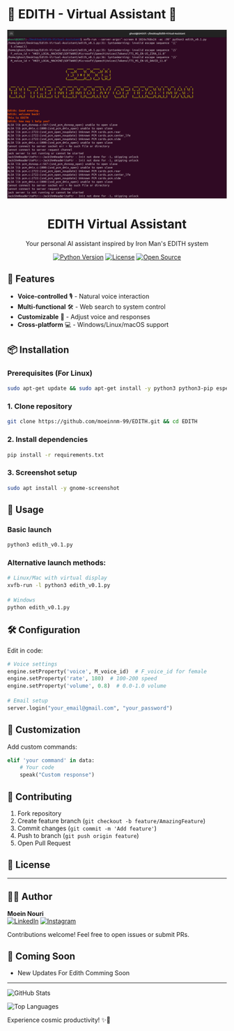 # 📝 EDITH - Virtual Assistant 🤖

<img src="https://github.com/moeinnm-99/EDITH/blob/main/Edith.png">


<div align="center">
  <h1>EDITH Virtual Assistant</h1>
  <p>Your personal AI assistant inspired by Iron Man's EDITH system</p>
  
  [![Python Version](https://img.shields.io/badge/python-3.7%2B-blue)](https://www.python.org/)
  [![License](https://img.shields.io/badge/license-MIT-green)](LICENSE)
  [![Open Source](https://badges.frapsoft.com/os/v1/open-source.svg?v=103)](https://opensource.org/)
</div>

## 🌟 Features

- **Voice-controlled** 🎙️ - Natural voice interaction
- **Multi-functional** 🛠️ - Web search to system control
- **Customizable** 🎨 - Adjust voice and responses
- **Cross-platform** 💻 - Windows/Linux/macOS support

## 📦 Installation

### Prerequisites (For Linux)
```bash
sudo apt-get update && sudo apt-get install -y python3 python3-pip espeak ffmpeg libespeak1
```

### 1. Clone repository
```bash
git clone https://github.com/moeinnm-99/EDITH.git && cd EDITH
```

### 2. Install dependencies
```bash
pip install -r requirements.txt
```

### 3. Screenshot setup
```bash
sudo apt install -y gnome-screenshot
```

## 🚀 Usage

### Basic launch
```bash
python3 edith_v0.1.py
```

### Alternative launch methods:
```bash
# Linux/Mac with virtual display
xvfb-run -l python3 edith_v0.1.py

# Windows
python edith_v0.1.py
```

## 🛠️ Configuration

Edit in code:
```python
# Voice settings
engine.setProperty('voice', M_voice_id)  # F_voice_id for female
engine.setProperty('rate', 180)  # 100-200 speed
engine.setProperty('volume', 0.8)  # 0.0-1.0 volume

# Email setup
server.login("your_email@gmail.com", "your_password")
```

## 🌈 Customization

Add custom commands:
```python
elif 'your command' in data:
    # Your code
    speak("Custom response")
```

## 🤝 Contributing

1. Fork repository
2. Create feature branch (`git checkout -b feature/AmazingFeature`)
3. Commit changes (`git commit -m 'Add feature'`)
4. Push to branch (`git push origin feature`)
5. Open Pull Request

## 📜 License
---


## 👨‍💻 Author

**Moein Nouri**  
[![LinkedIn](https://img.shields.io/badge/LinkedIn-0077B5?style=for-the-badge&logo=linkedin&logoColor=white)](https://www.linkedin.com/in/moein-nouri-62803731a/)
[![Instagram](https://img.shields.io/badge/Instagram-E4405F?style=for-the-badge&logo=instagram&logoColor=white)](https://instagram.com/moeinnm_99)

Contributions welcome! Feel free to open issues or submit PRs.

## 🔮 Coming Soon
- New Updates For Edith Comming Soon

---

![GitHub Stats](https://github-readme-stats.vercel.app/api?username=moeinnm-99&show_icons=true&theme=radical)

![Top Languages](https://github-readme-stats.vercel.app/api/top-langs/?username=moeinnm-99&layout=compact&theme=radical)

Experience cosmic productivity! ✨🚀
